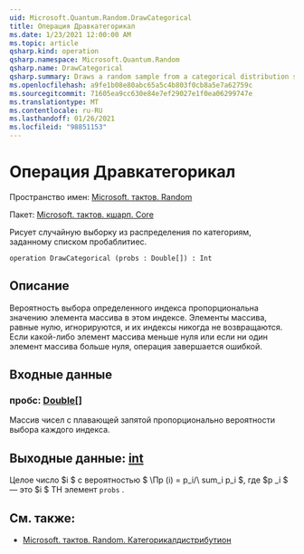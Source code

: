 ```yaml
---
uid: Microsoft.Quantum.Random.DrawCategorical
title: Операция Дравкатегорикал
ms.date: 1/23/2021 12:00:00 AM
ms.topic: article
qsharp.kind: operation
qsharp.namespace: Microsoft.Quantum.Random
qsharp.name: DrawCategorical
qsharp.summary: Draws a random sample from a categorical distribution specified by a list of probablities.
ms.openlocfilehash: a9fe1b08e80abc65a5c4b803f0cb8a5e7a62759c
ms.sourcegitcommit: 71605ea9cc630e84e7ef29027e1f0ea06299747e
ms.translationtype: MT
ms.contentlocale: ru-RU
ms.lasthandoff: 01/26/2021
ms.locfileid: "98851153"
---
```

# <a name="drawcategorical-operation"></a>Операция Дравкатегорикал

Пространство имен: [Microsoft. тактов. Random](xref:Microsoft.Quantum.Random)

Пакет: [Microsoft. тактов. кшарп. Core](https://nuget.org/packages/Microsoft.Quantum.QSharp.Core)


Рисует случайную выборку из распределения по категориям, заданному списком пробаблитиес.

```qsharp
operation DrawCategorical (probs : Double[]) : Int
```


## <a name="description"></a>Описание

Вероятность выбора определенного индекса пропорциональна значению элемента массива в этом индексе.
Элементы массива, равные нулю, игнорируются, и их индексы никогда не возвращаются. Если какой-либо элемент массива меньше нуля или если ни один элемент массива больше нуля, операция завершается ошибкой.

## <a name="input"></a>Входные данные

### <a name="probs--double"></a>пробс: [Double](xref:microsoft.quantum.lang-ref.double)[]

Массив чисел с плавающей запятой пропорционально вероятности выбора каждого индекса.



## <a name="output--int"></a>Выходные данные: [int](xref:microsoft.quantum.lang-ref.int)

Целое число $i $ с вероятностью $ \Пр (i) = p_i/\ sum_i p_i $, где $p _i $ — это $i $ TH элемент `probs` .

## <a name="see-also"></a>См. также:

- [Microsoft. тактов. Random. Категорикалдистрибутион](xref:Microsoft.Quantum.Random.CategoricalDistribution)